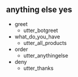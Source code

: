 ## anything else yes
* greet
  - utter_botgreet
* what_do_you_have
  - utter_all_products
* order
  - utter_anythingelse
* deny
  - utter_thanks